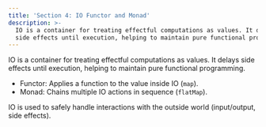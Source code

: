```yaml
---
title: 'Section 4: IO Functor and Monad'
description: >-
  IO is a container for treating effectful computations as values. It delays
  side effects until execution, helping to maintain pure functional programming.
---
```

IO is a container for treating effectful computations as values. It delays side effects until execution, helping to maintain pure functional programming.

- Functor: Applies a function to the value inside IO (`map`).
- Monad: Chains multiple IO actions in sequence (`flatMap`).

IO is used to safely handle interactions with the outside world (input/output, side effects).
